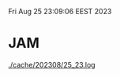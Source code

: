 Fri Aug 25 23:09:06 EEST 2023
# JAM
<a href='./cache/202308/25_23.log'>./cache/202308/25_23.log</a>

